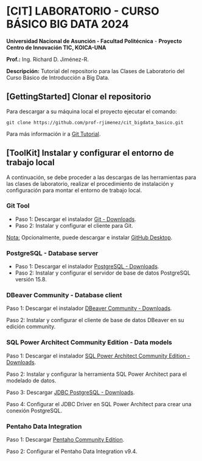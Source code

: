 # [CIT] LABORATORIO - CURSO BÁSICO BIG DATA 2024

**Universidad Nacional de Asunción - Facultad Politécnica** - **Proyecto Centro de Innovación TIC, KOICA-UNA**

**Prof.:** Ing. Richard D. Jiménez-R.

**Descripción:** Tutorial del repositorio para las Clases de Laboratorio del Curso Básico de Introducción a Big Data.


## [GettingStarted] Clonar el repositorio
Para descargar a su máquina local el proyecto ejecutar el comando:

```
git clone https://github.com/prof-rjimenez/cit_bigdata_basico.git
```
Para más información ir a [Git Tutorial](https://www.w3schools.com/git/default.asp). 

## [ToolKit] Instalar y configurar el entorno de trabajo local

A continuación, se debe proceder a las descargas de las herramientas para las clases de laboratorio, realizar el procedimiento de instalación y configuración para montar el entorno de trabajo local.

### Git Tool

- Paso 1: Descargar el instalador [Git - Downloads](https://git-scm.com/downloads). 
- Paso 2: Instalar y configurar el cliente para Git.

<u>Nota:</u> Opcionalmente, puede descargar e instalar [GitHub Desktop](https://github.com/apps/desktop).

### PostgreSQL - Database server

- Paso 1: Descargar el instalador [PostgreSQL - Downloads](https://www.postgresql.org/download/).
- Paso 2: Instalar y configurar el servidor de base de datos PostgreSQL versión 15.8.

### DBeaver Community - Database client

Paso 1: Descargar el instalador [DBeaver Community - Downloads](https://dbeaver.io/download/).

Paso 2: Instalar y configurar el cliente de base de datos DBeaver en su edición community.

### SQL Power Architect Community Edition - Data models

Paso 1: Descargar el instalador [SQL Power Architect Community Edition - Downloads](https://bestofbi.com/architect-download/).

Paso 2: Instalar y configurar la herramienta SQL Power Architect para el modelado de datos.

Paso 3: Descargar [JDBC PostgreSQL - Downloads](https://jdbc.postgresql.org/download/).

Paso 4: Configurar el JDBC Driver en SQL Power Architect para crear una conexión PostgreSQL.

### Pentaho Data Integration

Paso 1: Descargar [Pentaho Community Edition](https://www.hitachivantara.com/en-us/products/pentaho-plus-platform/data-integration-analytics/pentaho-community-edition.html).

Paso 2: Configurar el Pentaho Data Integration v9.4.
